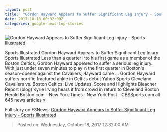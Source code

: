 ```yaml
---
layout: post
title:  "Gordon Hayward Appears to Suffer Significant Leg Injury - Sports Illustrated"
date: 2017-10-18 00:32:00Z
categories: google-news-top-stories
---
```


![Gordon Hayward Appears to Suffer Significant Leg Injury - Sports Illustrated](https://cdn-s3.si.com/s3fs-public/2017/10/17/hayward-injury_2.png)

Sports Illustrated Gordon Hayward Appears to Suffer Significant Leg Injury Sports Illustrated Less than a quarter into his first game as a member of the Boston Celtics, Gordon Hayward appeared to suffer a serious leg injury. With just under seven minutes to play in the first quarter in Boston's season-opener against the Cavaliers, Hayward came ... Gordon Hayward suffers horrific fractured ankle in Celtics debut Yahoo Sports Cleveland Cavaliers vs. Boston Celtics: Live Updates, Score and Highlights Bleacher Report (blog) Kyrie Irving hears it from crowd in return to Cleveland Boston Herald Boston.com - New York Times - New York Post - CBSSports.com all 645 news articles »


Full story on F3News: [Gordon Hayward Appears to Suffer Significant Leg Injury - Sports Illustrated](http://www.f3nws.com/n/BmNEZF)

> Posted on: Wednesday, October 18, 2017 12:32:00 AM
